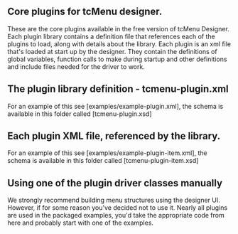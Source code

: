 ## Core plugins for tcMenu designer.

These are the core plugins available in the free version of tcMenu Designer. Each plugin library contains a definition file that references each of the plugins to load, along with details about the library. Each plugin is an xml file that's loaded at start up by the designer. They contain the definitions of global variables, function calls to make during startup and other definitions and include files needed for the driver to work. 

## The plugin library definition - tcmenu-plugin.xml

For an example of this see [examples/example-plugin.xml], the schema is available in this folder called [tcmenu-plugin.xsd]

## Each plugin XML file, referenced by the library.

For an example of this see [examples/example-plugin-item.xml], the schema is available in this folder called [tcmenu-plugin-item.xsd]

## Using one of the plugin driver classes manually

We strongly recommend building menu structures using the designer UI. However, if for some reason you've decided not to use it. Nearly all plugins are used in the packaged examples, you'd take the appropriate code from here and probably start with one of the examples. 
